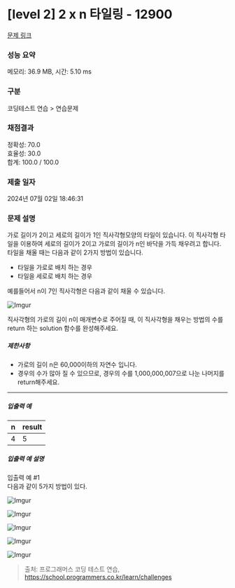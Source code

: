 # [level 2] 2 x n 타일링 - 12900 

[문제 링크](https://school.programmers.co.kr/learn/courses/30/lessons/12900) 

### 성능 요약

메모리: 36.9 MB, 시간: 5.10 ms

### 구분

코딩테스트 연습 > 연습문제

### 채점결과

정확성: 70.0<br/>효율성: 30.0<br/>합계: 100.0 / 100.0

### 제출 일자

2024년 07월 02일 18:46:31

### 문제 설명

<p>가로 길이가 2이고 세로의 길이가 1인 직사각형모양의 타일이 있습니다. 이 직사각형 타일을 이용하여 세로의 길이가 2이고 가로의 길이가 n인 바닥을 가득 채우려고 합니다. 타일을 채울 때는 다음과 같이 2가지 방법이 있습니다.</p>

<ul>
<li>타일을 가로로 배치 하는 경우</li>
<li>타일을 세로로 배치 하는 경우</li>
</ul>

<p>예를들어서 n이 7인 직사각형은 다음과 같이 채울 수 있습니다.</p>

<p><img src="https://i.imgur.com/29ANX0f.png" title="" alt="Imgur"></p>

<p>직사각형의 가로의 길이 n이 매개변수로 주어질 때, 이 직사각형을 채우는 방법의 수를 return 하는 solution 함수를 완성해주세요.</p>

<h5>제한사항</h5>

<ul>
<li>가로의 길이 n은 60,000이하의 자연수 입니다.</li>
<li>경우의 수가 많아 질 수 있으므로, 경우의 수를 1,000,000,007으로 나눈 나머지를 return해주세요.</li>
</ul>

<hr>

<h5>입출력 예</h5>
<table class="table">
        <thead><tr>
<th>n</th>
<th>result</th>
</tr>
</thead>
        <tbody><tr>
<td>4</td>
<td>5</td>
</tr>
</tbody>
      </table>
<h5>입출력 예 설명</h5>

<p>입출력 예 #1<br>
다음과 같이 5가지 방법이 있다.</p>

<p><img src="https://i.imgur.com/keiKrD3.png" title="" alt="Imgur"></p>

<p><img src="https://i.imgur.com/O9GdTE0.png" title="" alt="Imgur"></p>

<p><img src="https://i.imgur.com/IZBmc6M.png" title="" alt="Imgur"></p>

<p><img src="https://i.imgur.com/29LWVzK.png" title="" alt="Imgur"></p>

<p><img src="https://i.imgur.com/z64JbNf.png" title="" alt="Imgur"></p>


> 출처: 프로그래머스 코딩 테스트 연습, https://school.programmers.co.kr/learn/challenges